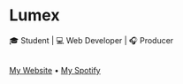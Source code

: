 # Lumex

🎓 Student | 💻 Web Developer | 🎧 Producer <br/><br/>

[My Website](https://twl94.kro.kr/) • [My Spotify](https://open.spotify.com/artist/5SNVXnwNJb3PdMwLzmj4EX)
